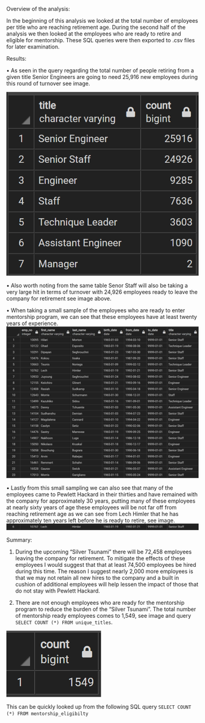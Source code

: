 Overview of the analysis:

In the beginning of this analysis we looked at the total number of employees per title who are reaching retirement age.  During the second half of the analysis we then looked at the employees who are ready to retire and eligible for mentorship.  These SQL queries were then exported to .csv files for later examination.

Results:

•	As seen in the query regarding the total number of people retiring from a given title Senior Engineers are going to need 25,916 new employees during this round of turnover see image.

![This is an image](https://github.com/BMoreland20/Pewlett_Hackard_Analysis/blob/main/Images/Retiring%20Titles.png)

•	Also worth noting from the same table Senor Staff will also be taking a very large hit in terms of turnover with 24,926 employees ready to leave the company for retirement see image above.

•	When taking a small sample of the employees who are ready to enter mentorship program, we can see that these employees have at least twenty years of experience. ![This is an image](https://github.com/BMoreland20/Pewlett_Hackard_Analysis/blob/main/Images/mentorship_eligibilty.png)

•	Lastly from this small sampling we can also see that many of the employees came to Pewlett Hackard in their thirties and have remained with the company for approximately 30 years, putting many of these employees at nearly sixty years of age these employees will be not far off from reaching retirement age as we can see from Lech Himler that  he has approximately ten years left before he is ready to retire, see image.  ![This is an image]( https://github.com/BMoreland20/Pewlett_Hackard_Analysis/blob/main/Images/Lech_Himler.png)

Summary: 

1)	During the upcoming “Silver Tsunami” there will be 72,458 employees leaving the company for retirement.  To mitigate the effects of these employees I would suggest that that at least 74,500 employees be hired during this time.  The reason I suggest nearly 2,000 more employees is that we may not retain all new hires to the company and a built in cushion of additional employees will help lessen the impact of those that do not stay with Pewlett Hackard.
	
2)	There are not enough employees who are ready for the mentorship program to reduce the burden of the “Silver Tsunami”.  The total number of mentorship ready employees comes to 1,549, see image and query `SELECT COUNT (*) FROM unique_titles`.

![This is an image](https://github.com/BMoreland20/Pewlett_Hackard_Analysis/blob/main/Images/mentorship_eligibilty_count.png)

This can be quickly looked up from the following SQL query `SELECT COUNT (*) FROM mentorship_eligibilty`
